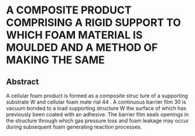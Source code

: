 # A COMPOSITE PRODUCT COMPRISING A RIGID SUPPORT TO WHICH FOAM MATERIAL IS MOULDED AND A METHOD OF MAKING THE SAME

## Abstract
A cellular foam product is formed as a composite struc ture of a supporting substrate W and cellular foam mate rial 44 . A continuous barrier film 30 is vacuum bonded to a load supporting structure W the surface of which has previously been coated with an adhesive. The barrier film seals openings in the structure through which gas pressure loss and foam leakage may occur during subsequent foam generating reaction processes.